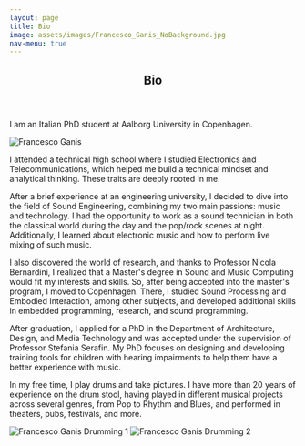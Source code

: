 ```yaml
---
layout: page
title: Bio
image: assets/images/Francesco_Ganis_NoBackground.jpg
nav-menu: true
---
```


<!-- Main -->
<div id="main" class="alt">

<section id="one">
	<div class="inner">
		<header class="major">
			<h1>Bio</h1>
		</header>

<section id="Bio">
	<div class="content">
		<div class="inner">
			<header class="major">
			</header>
			<p>I am an Italian PhD student at Aalborg University in Copenhagen.</p>
			<p><span class="image right" style="max-width: 400px;"><img src="{% link assets/images/Francesco_Ganis_NoBackground.jpg %}" alt="Francesco Ganis" /><br><em style="display: block; text-align: center; font-size: 0.9em;"></em></span></p>
			<p>I attended a technical high school where I studied Electronics and Telecommunications, which helped me build a technical mindset and analytical thinking. These traits are deeply rooted in me.</p>
			<p>After a brief experience at an engineering university, I decided to dive into the field of Sound Engineering, combining my two main passions: music and technology. I had the opportunity to work as a sound technician in both the classical world during the day and the pop/rock scenes at night. Additionally, I learned about electronic music and how to perform live mixing of such music.</p>
			<p>I also discovered the world of research, and thanks to Professor Nicola Bernardini, I realized that a Master's degree in Sound and Music Computing would fit my interests and skills. So, after being accepted into the master's program, I moved to Copenhagen. There, I studied Sound Processing and Embodied Interaction, among other subjects, and developed additional skills in embedded programming, research, and sound programming.</p>
			<p>After graduation, I applied for a PhD in the Department of Architecture, Design, and Media Technology and was accepted under the supervision of Professor Stefania Serafin. My PhD focuses on designing and developing training tools for children with hearing impairments to help them have a better experience with music.</p>
			<p>In my free time, I play drums and take pictures. I have more than 20 years of experience on the drum stool, having played in different musical projects across several genres, from Pop to Rhythm and Blues, and performed in theaters, pubs, festivals, and more.</p>
			<span class="image main"><img src="{% link assets/images/Francesco_Ganis_Drums1.jpg %}" alt="Francesco Ganis Drumming 1" /></span>
			<span class="image main"><img src="{% link assets/images/Francesco_Ganis_Drums2.jpg %}" alt="Francesco Ganis Drumming 2" /></span>
		</div>
	</div>
</section>

